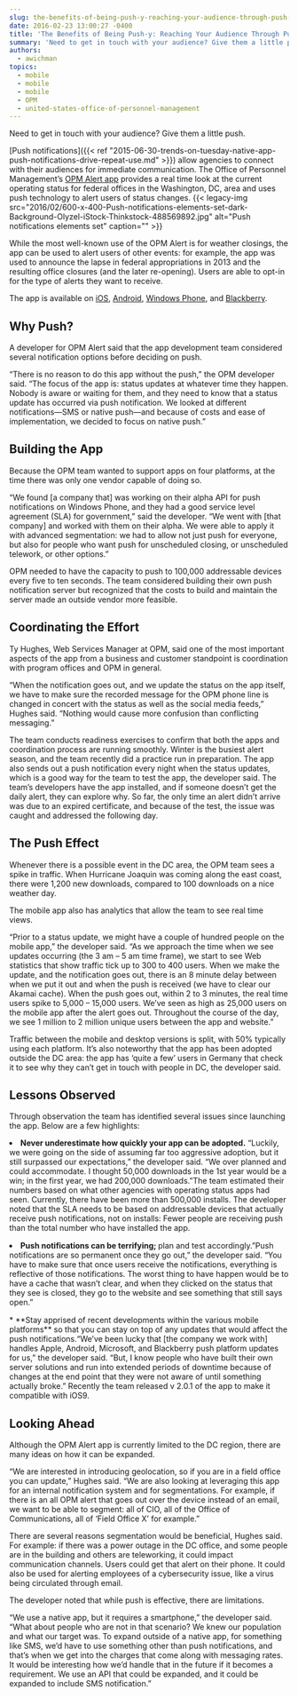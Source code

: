 ```yaml
---
slug: the-benefits-of-being-push-y-reaching-your-audience-through-push-notifications
date: 2016-02-23 13:00:27 -0400
title: 'The Benefits of Being Push-y: Reaching Your Audience Through Push Notifications'
summary: 'Need to get in touch with your audience? Give them a little push. Push notifications allow agencies to connect with their audiences for immediate communication. The Office of Personnel Management’s OPM Alert app provides a real time look at the current operating status for federal offices in the Washington, DC, area and uses push technology'
authors:
  - awichman
topics:
  - mobile
  - mobile
  - mobile
  - OPM
  - united-states-office-of-personnel-management
---
```


Need to get in touch with your audience? Give them a little push.

[Push notifications]({{< ref "2015-06-30-trends-on-tuesday-native-app-push-notifications-drive-repeat-use.md" >}}) allow agencies to connect with their audiences for immediate communication. The Office of Personnel Management’s [OPM Alert app](https://www.opm.gov/policy-data-oversight/snow-dismissal-procedures/mobile-app/) provides a real time look at the current operating status for federal offices in the Washington, DC, area and uses push technology to alert users of status changes. {{< legacy-img src="2016/02/600-x-400-Push-notifications-elements-set-dark-Background-Olyzel-iStock-Thinkstock-488569892.jpg" alt="Push notifications elements set" caption="" >}} 

While the most well-known use of the OPM Alert is for weather closings, the app can be used to alert users of other events: for example, the app was used to announce the lapse in federal appropriations in 2013 and the resulting office closures (and the later re-opening). Users are able to opt-in for the type of alerts they want to receive.

The app is available on [iOS](https://itunes.apple.com/us/app/opm-alert/id627986929?mt=8), [Android](https://play.google.com/store/apps/details?id=gov.opm.status), [Windows Phone](https://www.microsoft.com/en-us/store/apps/opm-alert/9nblggh0j7g6), and [Blackberry](https://appworld.blackberry.com/webstore/content/26089873/?countrycode=US&lang=en).

## Why Push?

A developer for OPM Alert said that the app development team considered several notification options before deciding on push.

“There is no reason to do this app without the push,” the OPM developer said. “The focus of the app is: status updates at whatever time they happen. Nobody is aware or waiting for them, and they need to know that a status update has occurred via push notification. We looked at different notifications—SMS or native push—and because of costs and ease of implementation, we decided to focus on native push.”

## Building the App

Because the OPM team wanted to support apps on four platforms, at the time there was only one vendor capable of doing so.

“We found [a company that] was working on their alpha API for push notifications on Windows Phone, and they had a good service level agreement (SLA) for government,” said the developer. “We went with [that company] and worked with them on their alpha. We were able to apply it with advanced segmentation: we had to allow not just push for everyone, but also for people who want push for unscheduled closing, or unscheduled telework, or other options.”

OPM needed to have the capacity to push to 100,000 addressable devices every five to ten seconds. The team considered building their own push notification server but recognized that the costs to build and maintain the server made an outside vendor more feasible.

## Coordinating the Effort

Ty Hughes, Web Services Manager at OPM, said one of the most important aspects of the app from a business and customer standpoint is coordination with program offices and OPM in general.

“When the notification goes out, and we update the status on the app itself, we have to make sure the recorded message for the OPM phone line is changed in concert with the status as well as the social media feeds,” Hughes said. “Nothing would cause more confusion than conflicting messaging.”

The team conducts readiness exercises to confirm that both the apps and coordination process are running smoothly. Winter is the busiest alert season, and the team recently did a practice run in preparation. The app also sends out a push notification every night when the status updates, which is a good way for the team to test the app, the developer said. The team’s developers have the app installed, and if someone doesn’t get the daily alert, they can explore why. So far, the only time an alert didn’t arrive was due to an expired certificate, and because of the test, the issue was caught and addressed the following day.

## The Push Effect

Whenever there is a possible event in the DC area, the OPM team sees a spike in traffic. When Hurricane Joaquin was coming along the east coast, there were 1,200 new downloads, compared to 100 downloads on a nice weather day.

The mobile app also has analytics that allow the team to see real time views.

“Prior to a status update, we might have a couple of hundred people on the mobile app,” the developer said. “As we approach the time when we see updates occurring (the 3 am &#8211; 5 am time frame), we start to see Web statistics that show traffic tick up to 300 to 400 users.  When we make the update, and the notification goes out, there is an 8 minute delay between when we put it out and when the push is received (we have to clear our Akamai cache). When the push goes out, within 2 to 3 minutes, the real time users spike to 5,000 &#8211; 15,000 users. We’ve seen as high as 25,000 users on the mobile app after the alert goes out. Throughout the course of the day, we see 1 million to 2 million unique users between the app and website.”

Traffic between the mobile and desktop versions is split, with 50% typically using each platform. It’s also noteworthy that the app has been adopted outside the DC area: the app has ‘quite a few’ users in Germany that check it to see why they can’t get in touch with people in DC, the developer said.

## Lessons Observed

Through observation the team has identified several issues since launching the app. Below are a few highlights:

<li style="margin-bottom: 15px">
  <strong>Never underestimate how quickly your app can be adopted.</strong> “Luckily, we were going on the side of assuming far too aggressive adoption, but it still surpassed our expectations,” the developer said. “We over planned and could accommodate. I thought 50,000 downloads in the 1st year would be a win; in the first year, we had 200,000 downloads.”The team estimated their numbers based on what other agencies with operating status apps had seen. Currently, there have been more than 500,000 installs. The developer noted that the SLA needs to be based on addressable devices that actually receive push notifications, not on installs: Fewer people are receiving push than the total number who have installed the app.
</li>
<li style="margin-bottom: 15px">
  <strong>Push notifications can be terrifying; </strong>plan and test accordingly.&#8221;Push notifications are so permanent once they go out,” the developer said. “You have to make sure that once users receive the notifications, everything is reflective of those notifications. The worst thing to have happen would be to have a cache that wasn’t clear, and when they clicked on the status that they see is closed, they go to the website and see something that still says open.”
</li>
  * **Stay apprised of recent developments within the various mobile platforms** so that you can stay on top of any updates that would affect the push notifications.“We’ve been lucky that [the company we work with] handles Apple, Android, Microsoft, and Blackberry push platform updates for us,” the developer said. “But, I know people who have built their own server solutions and run into extended periods of downtime because of changes at the end point that they were not aware of until something actually broke.” Recently the team released v 2.0.1 of the app to make it compatible with iOS9.

## Looking Ahead

Although the OPM Alert app is currently limited to the DC region, there are many ideas on how it can be expanded.

“We are interested in introducing geolocation, so if you are in a field office you can update,” Hughes said. “We are also looking at leveraging this app for an internal notification system and for segmentations. For example, if there is an all OPM alert that goes out over the device instead of an email, we want to be able to segment: all of CIO, all of the Office of Communications, all of ‘Field Office X’ for example.”

There are several reasons segmentation would be beneficial, Hughes said. For example: if there was a power outage in the DC office, and some people are in the building and others are teleworking, it could impact communication channels. Users could get that alert on their phone. It could also be used for alerting employees of a cybersecurity issue, like a virus being circulated through email.

The developer noted that while push is effective, there are limitations.

“We use a native app, but it requires a smartphone,” the developer said. “What about people who are not in that scenario? We knew our population and what our target was. To expand outside of a native app, for something like SMS, we’d have to use something other than push notifications, and that’s when we get into the charges that come along with messaging rates. It would be interesting how we’d handle that in the future if it becomes a requirement. We use an API that could be expanded, and it could be expanded to include SMS notification.”